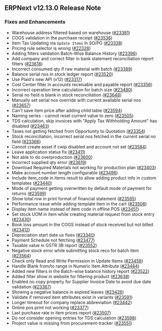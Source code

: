 ## ERPNext v12.13.0 Release Note

### Fixes and Enhancements

- Warehouse address filtered based on warehouse ([#23381](https://github.com/frappe/erpnext/pull/23381))
- COGS validation in the purchase receipt ([#23536](https://github.com/frappe/erpnext/pull/23536))
- Item Tax Updating via `Update Items` in SO/PO ([#23338](https://github.com/frappe/erpnext/pull/23338))
- Pricing rule selector is wrong ([#22328](https://github.com/frappe/erpnext/pull/22328))
- Adding filters validation Batch-Wise Balance History ([#23396](https://github.com/frappe/erpnext/pull/23396))
- Add company and correct filter in bank statement reconciliation report filters ([#23618](https://github.com/frappe/erpnext/pull/23618))
- Incorrect consumed qty if raw material with batch ([#23389](https://github.com/frappe/erpnext/pull/23389))
- Balance serial nos in stock ledger report ([#23520](https://github.com/frappe/erpnext/pull/23520))
- Use Plaid's new API (v12) ([#23317](https://github.com/frappe/erpnext/pull/23317))
- Cost Center filter in accounts receivable and payable report  ([#23356](https://github.com/frappe/erpnext/pull/23356))
- Incorrect operation time calculation for batch size ([#23480](https://github.com/frappe/erpnext/pull/23480))
- Serial no field is blank in stock reconciliation ([#23648](https://github.com/frappe/erpnext/pull/23648))
- Manually set serial nos override with current available serial nos ([#23657](https://github.com/frappe/erpnext/pull/23657))
- Can't save item price after adding child table ([#23594](https://github.com/frappe/erpnext/pull/23594))
- Naming series - cannot reset current value to zero ([#23505](https://github.com/frappe/erpnext/pull/23505))
- TDS calculation, skip invoices with "Apply Tax Withholding Amount" has disabled ([#23463](https://github.com/frappe/erpnext/pull/23463))
- Taxes not getting fetched from Opportunity to Quotation ([#23354](https://github.com/frappe/erpnext/pull/23354))
- Stock reconciliation, incorrect serial nos fetched in the current serial no field ([#23366](https://github.com/frappe/erpnext/pull/23366))
- Cannot create asset if cwip disabled and account not set ([#23584](https://github.com/frappe/erpnext/pull/23584))
- Leave application status fix ([#23411](https://github.com/frappe/erpnext/pull/23411))
- Not able to do overproduction ([#23600](https://github.com/frappe/erpnext/pull/23600))
- Incorrect supplied qty error ([#23619](https://github.com/frappe/erpnext/pull/23619))
- Download Required Materials not working for production plan ([#23403](https://github.com/frappe/erpnext/pull/23403))
- Make account number length configurable ([#23496](https://github.com/frappe/erpnext/pull/23496))
- Include item_code in items result to allow adding product info in custom templates ([#23440](https://github.com/frappe/erpnext/pull/23440))
- Mode of payment getting overwritten by default mode of payment for returns ([#23599](https://github.com/frappe/erpnext/pull/23599))
- Show total row in print format of financial statement ([#23565](https://github.com/frappe/erpnext/pull/23565))
- Performance issue while adding template item in the cart ([#23508](https://github.com/frappe/erpnext/pull/23508))
- Display item name instead of item code in offline POS ([#23451](https://github.com/frappe/erpnext/pull/23451))
- Set stock UOM in item while creating material request from stock entry ([#23430](https://github.com/frappe/erpnext/pull/23430))
- Book loss amount in the COGS instead of stock received but not billed ([#23412](https://github.com/frappe/erpnext/pull/23412))
- Depreciation start date ux fixes ([#23340](https://github.com/frappe/erpnext/pull/23340))
- Payment Schedule not fetching ([#23477](https://github.com/frappe/erpnext/pull/23477))
- Taxable value in GSTR 3B report ([#23552](https://github.com/frappe/erpnext/pull/23552))
- Negative stock error while submitting stock reco for batch item ([#23564](https://github.com/frappe/erpnext/pull/23564))
- Check only Read and Write Permission in Update Items ([#23458](https://github.com/frappe/erpnext/pull/23458))
- Handle Blank from/to range in Numeric Item Attribute ([#23484](https://github.com/frappe/erpnext/pull/23484))
- Added new filters in the Batch-wise balance history report ([#23522](https://github.com/frappe/erpnext/pull/23522))
- Added filter show in website for filtering product ([#23638](https://github.com/frappe/erpnext/pull/23638))
- Enabled no copy property for Supplier Invoice Date to avoid due date validation ([#23367](https://github.com/frappe/erpnext/pull/23367))
- Showing a negative balance in expired leaves ([#23426](https://github.com/frappe/erpnext/pull/23426))
- Validate if removed item attributes exist in variants ([#23591](https://github.com/frappe/erpnext/pull/23591))
- Longer timeout for company replace abbreviation ([#23442](https://github.com/frappe/erpnext/pull/23442))
- Online pos print not working ([#23377](https://github.com/frappe/erpnext/pull/23377))
- Last purchase rate in item prices report  ([#23507](https://github.com/frappe/erpnext/pull/23507))
- Do not consider opening entries for TDS calculation ([#23598](https://github.com/frappe/erpnext/pull/23598))
- Project value is missing from procurement-tracker ([#23551](https://github.com/frappe/erpnext/pull/23551))
